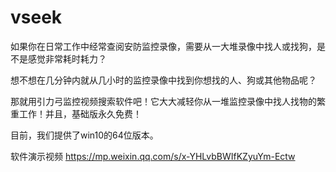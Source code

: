 # vseek

如果你在日常工作中经常查阅安防监控录像，需要从一大堆录像中找人或找狗，是不是感觉非常耗时耗力？

想不想在几分钟内就从几小时的监控录像中找到你想找的人、狗或其他物品呢？

那就用引力弓监控视频搜索软件吧！它大大减轻你从一堆监控录像中找人找物的繁重工作！并且，基础版永久免费！

目前，我们提供了win10的64位版本。

软件演示视频 <https://mp.weixin.qq.com/s/x-YHLvbBWIfKZyuYm-Ectw>
